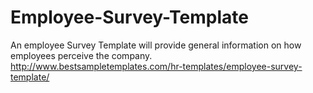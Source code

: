 Employee-Survey-Template
========================

An employee Survey Template will provide general information on how employees perceive the company. http://www.bestsampletemplates.com/hr-templates/employee-survey-template/
